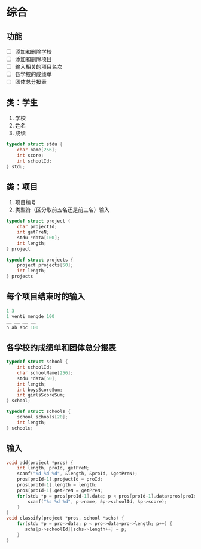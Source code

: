 # 综合

## 功能

- [ ] 添加和删除学校
- [ ] 添加和删除项目
- [ ] 输入相关的项目名次
- [ ] 各学校的成绩单
- [ ] 团体总分报表

## 类：学生

1. 学校
2. 姓名
3. 成绩

```c
typedef struct stdu {
    char name[256];
    int score;
    int schoolId;
} stdu;
```

## 类：项目

1. 项目编号
2. 类型符（区分取前五名还是前三名）输入

```c
typedef struct project {
    char projectId;
    int getPreN;
    stdu *data[100];
    int length;
} project

typedef struct projects {
    project projects[50];
    int length;
} projects

```

## 每个项目结束时的输入

```c
1 3
1 venti mengde 100
…… …… …… ……
n ab abc 100
```

## 各学校的成绩单和团体总分报表

```c
typedef struct school {
    int schoolId;
    char schoolName[256];
    stdu *data[50];
    int length;
    int boysScoreSum;
    int girlsScoreSum;
} school;

typedef struct schools {
    school schools[20];
    int length;
} schools;
```

## 输入

```c
void add(project *pros) {
    int length, proId, getPreN;
    scanf("%d %d %d", &length, &proId, &getPreN);
    pros[proId-1].projectId = proId;
    pros[proId-1].length = length;
    pros[proId-1].getPreN = getPreN;
    for(stdu *p = pros[proId-1].data; p < pros[proId-1].data+pros[proId-1].length; p++) {
        scanf("%s %d %d", p->name, &p->schoolId, &p->score);
    }
}
void classify(project *pros, school *schs) {
    for(stdu *p = pro->data; p < pro->data+pro->length; p++) {
       schs[p->schoolId][schs->length++] = p;
    }
}
```



